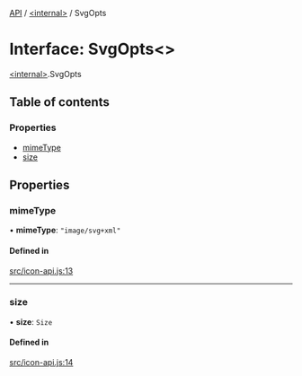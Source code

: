 [API](../README.md) / [\<internal\>](../modules/internal_.md) / SvgOpts

# Interface: SvgOpts\<\>

[\<internal\>](../modules/internal_.md).SvgOpts

## Table of contents

### Properties

- [mimeType](internal_.SvgOpts.md#mimetype)
- [size](internal_.SvgOpts.md#size)

## Properties

### mimeType

• **mimeType**: ``"image/svg+xml"``

#### Defined in

[src/icon-api.js:13](https://github.com/digidem/mapeo-core-next/blob/315dc9781d8d2f74f17b1fd651a3ae81272b7fac/src/icon-api.js#L13)

___

### size

• **size**: `Size`

#### Defined in

[src/icon-api.js:14](https://github.com/digidem/mapeo-core-next/blob/315dc9781d8d2f74f17b1fd651a3ae81272b7fac/src/icon-api.js#L14)
